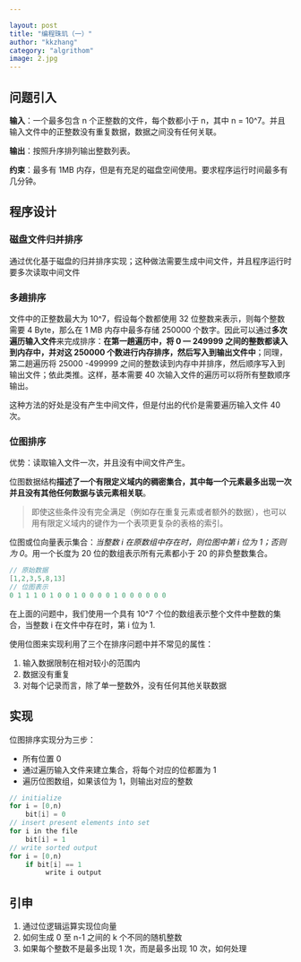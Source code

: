 ```yaml
---

layout: post
title: "编程珠玑（一）"
author: "kkzhang"
category: "algrithom"
image: 2.jpg
---
```


## 问题引入

**输入**：一个最多包含 n 个正整数的文件，每个数都小于 n，其中 n = 10^7。并且输入文件中的正整数没有重复数据，数据之间没有任何关联。

**输出**：按照升序排列输出整数列表。

**约束**：最多有 1MB 内存，但是有充足的磁盘空间使用。要求程序运行时间最多有几分钟。

## 程序设计

### 磁盘文件归并排序

通过优化基于磁盘的归并排序实现；这种做法需要生成中间文件，并且程序运行时要多次读取中间文件

### 多趟排序

文件中的正整数最大为 10^7，假设每个数都使用 32 位整数来表示，则每个整数需要 4 Byte，那么在 1 MB 内存中最多存储 250000 个数字。因此可以通过**多次遍历输入文件**来完成排序：**在第一趟遍历中，将 0 — 249999 之间的整数都读入到内存中，并对这 250000 个数进行内存排序，然后写入到输出文件中**；同理，第二趟遍历将 25000 -499999 之间的整数读到内存中并排序，然后顺序写入到输出文件；依此类推。这样，基本需要 40 次输入文件的遍历可以将所有整数顺序输出。

这种方法的好处是没有产生中间文件，但是付出的代价是需要遍历输入文件 40 次。

### 位图排序

优势：读取输入文件一次，并且没有中间文件产生。

位图数据结构**描述了一个有限定义域内的稠密集合，其中每一个元素最多出现一次并且没有其他任何数据与该元素相关联**。

> 即使这些条件没有完全满足（例如存在重复元素或者额外的数据），也可以用有限定义域内的键作为一个表项更复杂的表格的索引。

位图或位向量表示集合：*当整数 i 在原数组中存在时，则位图中第 i 位为 1；否则为 0*。用一个长度为 20 位的数组表示所有元素都小于 20 的非负整数集合。

```java
// 原始数据
[1,2,3,5,8,13]
// 位图表示
0 1 1 1 0 1 0 0 1 0 0 0 0 1 0 0 0 0 0 0 
```

在上面的问题中，我们使用一个具有 10^7 个位的数组表示整个文件中整数的集合，当整数 i 在文件中存在时，第 i 位为 1. 

使用位图来实现利用了三个在排序问题中并不常见的属性：

1. 输入数据限制在相对较小的范围内
2. 数据没有重复
3. 对每个记录而言，除了单一整数外，没有任何其他关联数据

## 实现

位图排序实现分为三步：

* 所有位置 0
* 通过遍历输入文件来建立集合，将每个对应的位都置为 1
* 遍历位图数组，如果该位为 1，则输出对应的整数

```java
// initialize
for i = [0,n)
    bit[i] = 0
// insert present elements into set
for i in the file
    bit[i] = 1
// write sorted output
for i = [0,n)
    if bit[i] == 1
         write i output
```

## 引申

1. 通过位逻辑运算实现位向量
2. 如何生成 0 至 n-1 之间的 k 个不同的随机整数
3. 如果每个整数不是最多出现 1 次，而是最多出现 10 次，如何处理



